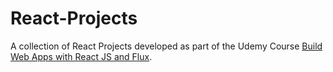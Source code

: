 # React-Projects
A collection of React Projects developed as part of the Udemy Course [Build Web Apps with React JS and Flux](https://www.udemy.com/learn-and-understand-reactjs/).
